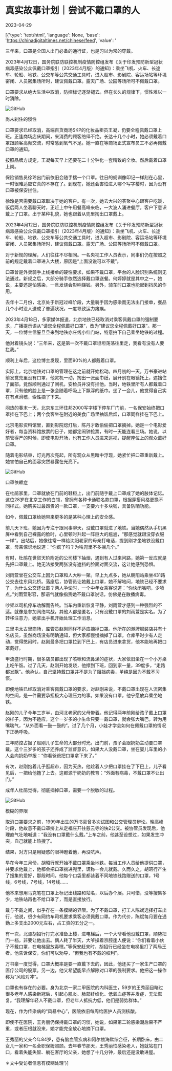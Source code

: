 # 真实故事计划｜尝试不戴口罩的人

2023-04-29

[{'type': 'text/html', 'language': None, 'base': 'https://chinadigitaltimes.net/chinese/feed', 'value': '

<div class="su-spoiler-title)

标题：尝试不戴口罩的人

作者：撰文 罗镇昊 编辑 苑苏文

发表日期：2023.4.27

来源：

主题归类：

CDS收藏：

版权说明：该作品版权归原作者所有。中国数字时代仅对原作进行存档，以对抗中国的网络审查。详细版权说明。





![GitHub](https://chinadigitaltimes.net/chinese/files/2023/04/image-1682725627719.png)



三年来，口罩是全国人出门必备的通行证，也是习以为常的穿戴。

2023年4月12日，国务院联防联控机制疫情防控组发布《关于印发预防新型冠状病毒感染公众佩戴口罩指引（2023年4月版）的通知》：乘坐飞机、火车、长途车、轮船、地铁、公交车等公共交通工具时，进入超市、影剧院、客运场站等环境密闭、人员密集场所时，建议佩戴口罩。露天广场、公园等场所可不佩戴口罩。

口罩要求从绝大生活中取消，防控标记逐渐褪去。但在长久的规律下，惯性难以一时消除。



![GitHub](https://chinadigitaltimes.net/chinese/files/2023/04/image-1682725729674.png)

尚未刹住的惯性

口罩要求已经取消，高端百货商场SKP的化妆品柜员王凝，仍要全程佩戴口罩上班。正逢商场店庆期间，来消费的顾客络绎不绝。长达十几个小时，她必须戴着口罩跟顾客高频交流，时常感到氧气不足。她一直在等商场正式宣布员工不必再佩戴口罩的通知。

按照品牌方规定，王凝每天早上还要花二十分钟化一套精致的全妆。然后戴着口罩上岗。

保险销售员徐玲出门前依旧会随手揣一个口罩。往日的规训像印记一样刻在心里，一时很难适应它真的不存在了。到现在，她还会害怕进入哪个写字楼时，因为没有口罩被保安拦住。

徐玲是否需要戴口罩取决于她的客户。有一次，她去大兴的荟聚中心跟客户吃饭，饭后两人坐着聊天时，正赶上中午用餐高峰来临，一大波人涌进餐厅，客户下意识戴上了口罩。出于某种礼貌，她也跟着从兜里掏出口罩戴上。

2023年4月12日，国务院联防联控机制疫情防控组发布《关于印发预防新型冠状病毒感染公众佩戴口罩指引（2023年4月版）的通知》：乘坐飞机、火车、长途车、轮船、地铁、公交车等公共交通工具时，进入超市、影剧院、客运场站等环境密闭、人员密集场所时，建议佩戴口罩。露天广场、公园等场所可不佩戴口罩。

对于新规的理解，人们往往不尽相同。一名央视工作人员表示，同事们仍在按照之前的规定戴着口罩进入大楼，原因是“上面没说可以不戴”。

口罩曾是外卖骑手上线接单的硬性要求，如果不戴口罩，平台的人脸识别系统则无法通过。新规之后，大部分骑手依然选择戴口罩送餐。何婷婷就是其中之一，她说，主要还是怕感染，一旦发烧会影响赚钱。另外，骑车时口罩也能起到挡风的作用。

去年十二月份，北京处于新冠过峰阶段，大量骑手因为感染而无法出门接单，餐品几个小时没人送成了普遍状况，一度导致运力瘫痪。

2023年4月18日，多家媒体报道，北京地铁已经取消对乘客佩戴口罩的强制要求，广播提示语从“请您全程佩戴好口罩”，改为“建议您全程佩戴好口罩”。那一天，一位博主信誓旦旦来到地铁亦庄线小红门站，特意拍下自己乘坐地铁的过程。

他对着镜头说：“三年来，这是第一次不戴口罩坦坦荡荡往里走，我看有没有人要拦我。”

顺利上车后，这位博主发现，里面90%的人都戴着口罩。

实际上，北京地铁对口罩的管理在这之前就开始松动。四月初的一天，万书豪进站前发觉兜里没有口罩，他灵机一动，掏出一张面巾纸，展开别在眼镜托上，遮挡住了面部。竟然顺利通过了闸机，安检员并没有拦他。当时，地铁里所有人都戴着口罩，只有他的脸上是一张会随着呼吸上下飘浮的纸巾。坐了一会儿，他觉得自己实在有点滑稽，索性摘了下来。

闷热的春末一天，北京东三环住邦2000写字楼下停车厂门前，一名保安始终把口罩挂在下巴上；两个食客坐在附近的美食广场里抽饭后烟，口罩同样挂在下巴上。

北京电影资料馆里，直到影院熄灯后，陈丹才敢偷偷把口罩摘掉。她是一个电影爱好者，每当资料馆放票的日子，她都定闹钟抢票，有时一天能连看三场。她说，以前管得严的时候，即使电影开场，也有工作人员进来巡视，提醒座位上的观众戴好口罩。

随着电影结束，灯光再次亮起，所有观众从黑暗中浮现，她紧忙把口罩重新戴上。她害怕自己的面容突然暴露在光亮下。

![GitHub](https://chinadigitaltimes.net/chinese/files/2023/04/image-1682725808863.png)

口罩依赖症

在杜鹃家里，口罩就放在门前的鞋柜上，出门前随手戴上口罩成了她的肢体记忆。这位28岁在北京工作的白领，曾拥有各种卡通联名款口罩，根据穿搭风格更换不同样式。她购买过最昂贵的一款口罩，一支要六十多块钱，具备防晒功能。

如今，佩戴口罩给她带来更多的是某种心理上的安全感。

前几天下班，她因为专注于跟同事聊天，没戴口罩就进了地铁。当她偶然从手机黑屏中看到自己裸露的脸时，心里顿时升起一阵巨大的尴尬，“那感觉就跟没穿衣服一样”。出站后，她像往常一样给沈阳老家的母亲打电话，提到刚才坐地铁没戴口罩，母亲惊讶地说道：“你疯了吗？为啥兜里不多揣几个。”

有时，杜鹃在世贸天阶附近的公司楼下抽烟，遇到有人过来问路，她第一反应就是先把口罩戴上。她无法接受两张没有遮挡的脸面对面交流，这让她感到恐惧。

刘雨萱曾在公交车上因为口罩和人大吵一架。早上九点多，她从朝阳站乘坐431路公交去往东风北桥。落座后，协管员让她戴上口罩，她不解地问，地铁已经不要求了，为什么公交还让戴？两人争论时，一个中年女乘客说道：“你快闭嘴吧，少喷点。”刘雨萱形容，那语气就像指责她不戴口罩说话，仿佛是在散播病毒。

吵架以司机停车劝解而告终。当车内重新恢复平静，刘雨萱才感到一种强烈的不适。就像是参加网络骂战，其他人都是匿名，只有没戴口罩的刘雨萱是实名。为了转移注意力，她拿出手机开始处理工作消息。

三里屯太古里商场，库管员赵刚同样不适应摘掉口罩。他所在的潮牌服装店共有十名店员，虽然商场没有明确通知，但大家都慢慢摘掉了口罩。仓库平时少有人走动，觉得憋闷时，赵刚最多把口罩拉到下巴上，有店员进来拿货，他本能地再把口罩戴好。

甲流盛行时期，很多店员都出现了咳嗽和流鼻涕的症状，大家依旧坐在一个小方桌上吃午饭。过了几天，赵刚开始发烧，他撑到下班，回到家一量，39度多，“走路都发飘”。他承认，自己坚持戴口罩并不是为了阻挡病毒，单纯是因为不戴不习惯。

即便地铁已经取消对乘客佩戴口罩的要求，对赵刚来说，不戴口罩出现在人流密集的空间，是一件需要承担极大心理压力的事。如果没有口罩，他宁愿放弃乘坐地铁。

赵刚的儿子今年三岁半，由河北老家的父母带着。他记得两年前刚给孩子戴上口罩的样子，因为不适应，这个一岁多的小生命只要一戴口罩，就会张大嘴巴，转为用嘴喘气，“从外面看一鼓一鼓的”。过了几个月，小娃才学会如何在佩戴口罩的情况下正确呼吸。

三年防控占据了赵刚儿子生命的大部分时光。出门前，孩子会跟奶奶主动要口罩戴。这个三岁多的孩子还养成了监督意识，如果大人没戴口罩，坐在婴儿车里的小人会向奶奶举报：“你看爸爸把口罩拿下来了。”

有次，赵刚抱着儿子逛超市，因为天热，他趁着人少把口罩挂在了下巴上，儿子看见后，一把给他撸了上去。这都源于奶奶的教育：“外面有病毒，不戴口罩不让出门。”

成年人杜鹃觉得，彻底摘掉口罩，需要一个脱敏的过程。

![GitHub](https://chinadigitaltimes.net/chinese/files/2023/04/post-695405-644c62cd17a64.png)

模糊的界限

取消口罩要求之前，1999年出生的万书豪曾多次试图和公交管理员辩论。晚高峰时段，他故意不戴口罩挤上从定福庄开往慈云寺的快2公交。被协管员发现后，他理直气壮地喊道：“我没有口罩戴什么戴。”上车之前，他甚至设想过，如果发生冲突，自己就能上热搜了。

结果，对方只是用疑惑的眼神瞪着他，再没吭声。

早在今年三月份，胡昭行就开始不戴口罩乘坐地铁。每当工作人员给他提供口罩，并要求他戴上，他都会把口罩揣进兜里，谎称一会儿就戴。久而久之，胡昭行产生了搜集的爱好，那段时间，他每个口袋里都装着不同地铁线路赠送的口罩，1号线，6号线，7号线，14号线……

他本来想用马克笔在口罩上标记出线路和站名，以后办个展。只可惜，没等搜集多少，地铁站再也不给口罩了，而是直接放行。

戴与不戴之间，似乎存在一条模糊的界限。为了不戴口罩，打工人陈斌选择打车出行，他说，很少有网约车司机要求乘客必须佩戴口罩。作为代价，陈斌每月要在通勤上多支出2000元左右，占工资的五分之一。

有一次，北漂胡招行打完水准备上楼，进电梯后，一个大爷看他没戴口罩，顺势把门一档，非要让他出去。俩人耗了半天，大爷操着京腔逢人便说：“你们看着小伙子不戴口罩，在电梯里放毒嘿。”等保安赶来时，胡招行已经坐在电梯里打了两局王者。他告诉保安，你们可以劝导，“但我也有不戴的权利”。

万书豪一度觉得，口罩大概率是要一直戴下去的，因此，他还买了一家生产口罩的医疗公司的股票。另一边，他又希望能早点解除对口罩的强制要求。他把这一操作称为“风险对冲”。

口罩也有存在的必要。身为北京一家二甲医院的内科医生，59岁的王秀丽目睹过很多老年人感染新冠后，引起心肌炎、肺部纤维化、低氧血症等并发症，无法恢复。“我理解年轻人不戴口罩，但老年人抵抗力低，他们是弱势群体。”

现在，作为传染病的“风暴中心”，医院依旧每周给医护人员测核酸。

即使不在医院，王秀丽仍保持戴口罩的习惯，她说，如果第二轮感染潮后果不严重，或者压根就没来，她才能完全放心地摘下口罩。

王秀丽的父亲今年84岁，患有脑血管疾病和阿尔兹海默综合征，长期卧床，由二女儿一家和一名全职保姆照顾。去年春节那天，王秀丽怕感染老人，她就站在门口，看着失能失智、躺在客厅的父亲，她想了十几分钟，最后还是没敢进屋。

＊文中受访者信息有模糊处理'}]